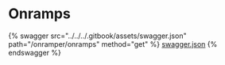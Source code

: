 # Onramps

{% swagger src="../../../.gitbook/assets/swagger.json" path="/onramper/onramps" method="get" %}
[swagger.json](../../../.gitbook/assets/swagger.json)
{% endswagger %}
